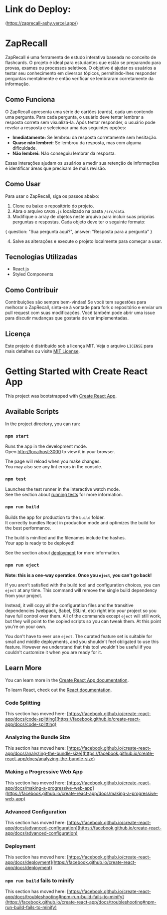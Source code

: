# Link do Deploy: 
(https://zaprecall-ashy.vercel.app/)

# ZapRecall

ZapRecall é uma ferramenta de estudo interativa baseada no conceito de flashcards. O projeto é ideal para estudantes que estão se preparando para provas, exames ou processos seletivos. O objetivo é ajudar os usuários a testar seu conhecimento em diversos tópicos, permitindo-lhes responder perguntas mentalmente e então verificar se lembraram corretamente da informação.

## Como Funciona

O ZapRecall apresenta uma série de cartões (cards), cada um contendo uma pergunta. Para cada pergunta, o usuário deve tentar lembrar a resposta correta sem visualizá-la. Após tentar responder, o usuário pode revelar a resposta e selecionar uma das seguintes opções:

- **Imediatamente:** Se lembrou da resposta corretamente sem hesitação.
- **Quase não lembrei:** Se lembrou da resposta, mas com alguma dificuldade.
- **Não lembrei:** Não conseguiu lembrar da resposta.

Essas interações ajudam os usuários a medir sua retenção de informações e identificar áreas que precisam de mais revisão.

## Como Usar

Para usar o ZapRecall, siga os passos abaixo:

1. Clone ou baixe o repositório do projeto.
2. Abra o arquivo `CARDS.js` localizado na pasta `/src/data`.
3. Modifique o array de objetos neste arquivo para incluir suas próprias perguntas e respostas. Cada objeto deve ter o seguinte formato:
   
{
  question: "Sua pergunta aqui?",
  answer: "Resposta para a pergunta"
}

4. Salve as alterações e execute o projeto localmente para começar a usar.

## Tecnologias Utilizadas

- React.js
- Styled Components

## Como Contribuir

Contribuições são sempre bem-vindas! Se você tem sugestões para melhorar o ZapRecall, sinta-se à vontade para fork o repositório e enviar um pull request com suas modificações. Você também pode abrir uma issue para discutir mudanças que gostaria de ver implementadas.

## Licença

Este projeto é distribuído sob a licença MIT. Veja o arquivo `LICENSE` para mais detalhes ou visite [MIT License](https://opensource.org/licenses/MIT).


# Getting Started with Create React App

This project was bootstrapped with [Create React App](https://github.com/facebook/create-react-app).

## Available Scripts

In the project directory, you can run:

### `npm start`

Runs the app in the development mode.\
Open [http://localhost:3000](http://localhost:3000) to view it in your browser.

The page will reload when you make changes.\
You may also see any lint errors in the console.

### `npm test`

Launches the test runner in the interactive watch mode.\
See the section about [running tests](https://facebook.github.io/create-react-app/docs/running-tests) for more information.

### `npm run build`

Builds the app for production to the `build` folder.\
It correctly bundles React in production mode and optimizes the build for the best performance.

The build is minified and the filenames include the hashes.\
Your app is ready to be deployed!

See the section about [deployment](https://facebook.github.io/create-react-app/docs/deployment) for more information.

### `npm run eject`

**Note: this is a one-way operation. Once you `eject`, you can't go back!**

If you aren't satisfied with the build tool and configuration choices, you can `eject` at any time. This command will remove the single build dependency from your project.

Instead, it will copy all the configuration files and the transitive dependencies (webpack, Babel, ESLint, etc) right into your project so you have full control over them. All of the commands except `eject` will still work, but they will point to the copied scripts so you can tweak them. At this point you're on your own.

You don't have to ever use `eject`. The curated feature set is suitable for small and middle deployments, and you shouldn't feel obligated to use this feature. However we understand that this tool wouldn't be useful if you couldn't customize it when you are ready for it.

## Learn More

You can learn more in the [Create React App documentation](https://facebook.github.io/create-react-app/docs/getting-started).

To learn React, check out the [React documentation](https://reactjs.org/).

### Code Splitting

This section has moved here: [https://facebook.github.io/create-react-app/docs/code-splitting](https://facebook.github.io/create-react-app/docs/code-splitting)

### Analyzing the Bundle Size

This section has moved here: [https://facebook.github.io/create-react-app/docs/analyzing-the-bundle-size](https://facebook.github.io/create-react-app/docs/analyzing-the-bundle-size)

### Making a Progressive Web App

This section has moved here: [https://facebook.github.io/create-react-app/docs/making-a-progressive-web-app](https://facebook.github.io/create-react-app/docs/making-a-progressive-web-app)

### Advanced Configuration

This section has moved here: [https://facebook.github.io/create-react-app/docs/advanced-configuration](https://facebook.github.io/create-react-app/docs/advanced-configuration)

### Deployment

This section has moved here: [https://facebook.github.io/create-react-app/docs/deployment](https://facebook.github.io/create-react-app/docs/deployment)

### `npm run build` fails to minify

This section has moved here: [https://facebook.github.io/create-react-app/docs/troubleshooting#npm-run-build-fails-to-minify](https://facebook.github.io/create-react-app/docs/troubleshooting#npm-run-build-fails-to-minify)
